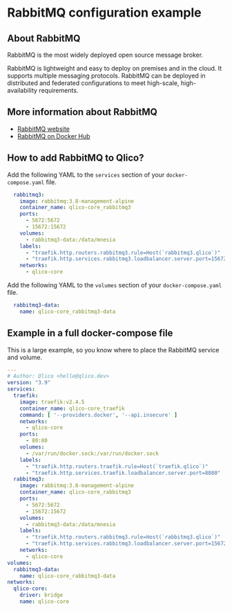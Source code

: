 # RabbitMQ configuration example

## About RabbitMQ

RabbitMQ is the most widely deployed open source message broker.

RabbitMQ is lightweight and easy to deploy on premises and in the cloud. It
supports multiple messaging protocols. RabbitMQ can be deployed in distributed
and federated configurations to meet high-scale, high-availability requirements.

## More information about RabbitMQ

* [RabbitMQ website](https://www.rabbitmq.com/)
* [RabbitMQ on Docker Hub](https://hub.docker.com/_/rabbitmq)

## How to add RabbitMQ to Qlico?

Add the following YAML to the `services` section of your `docker-compose.yaml`
file.

```yaml
  rabbitmq3:
    image: rabbitmq:3.8-management-alpine
    container_name: qlico-core_rabbitmq3
    ports:
      - 5672:5672
      - 15672:15672
    volumes:
      - rabbitmq3-data:/data/mnesia
    labels:
      - "traefik.http.routers.rabbitmq3.rule=Host(`rabbitmq3.qlico`)"
      - "traefik.http.services.rabbitmq3.loadbalancer.server.port=15672"
    networks:
      - qlico-core
```

Add the following YAML to the `volumes` section of your `docker-compose.yaml`
file.

```yaml
  rabbitmq3-data:
    name: qlico-core_rabbitmq3-data
```

## Example in a full docker-compose file

This is a large example, so you know where to place the RabbitMQ service and
volume.

```yaml
---
# Author: Qlico <hello@qlico.dev>
version: "3.9"
services:
  traefik:
    image: traefik:v2.4.5
    container_name: qlico-core_traefik
    command: [ '--providers.docker', '--api.insecure' ]
    networks:
      - qlico-core
    ports:
      - 80:80
    volumes:
      - /var/run/docker.sock:/var/run/docker.sock
    labels:
      - "traefik.http.routers.traefik.rule=Host(`traefik.qlico`)"
      - "traefik.http.services.traefik.loadbalancer.server.port=8080"
  rabbitmq3:
    image: rabbitmq:3.8-management-alpine
    container_name: qlico-core_rabbitmq3
    ports:
      - 5672:5672
      - 15672:15672
    volumes:
      - rabbitmq3-data:/data/mnesia
    labels:
      - "traefik.http.routers.rabbitmq3.rule=Host(`rabbitmq3.qlico`)"
      - "traefik.http.services.rabbitmq3.loadbalancer.server.port=15672"
    networks:
      - qlico-core
volumes:
  rabbitmq3-data:
    name: qlico-core_rabbitmq3-data
networks:
  qlico-core:
    driver: bridge
    name: qlico-core
```
